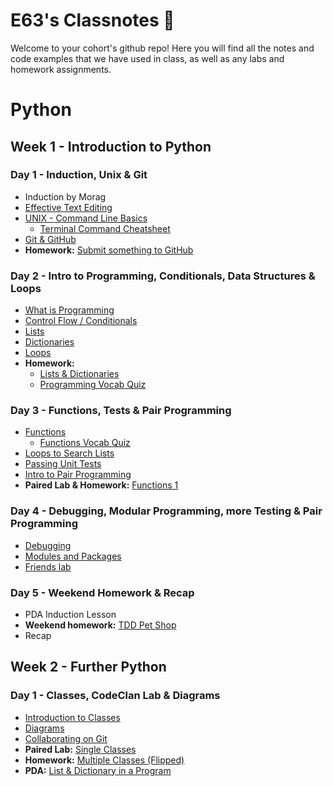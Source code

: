 # E63's Classnotes 🐼
Welcome to your cohort's github repo! Here you will find all the notes and code examples that we have used in class, as well as any labs and homework assignments.

# Python

## Week 1 - Introduction to Python

### Day 1 - Induction, Unix & Git

* Induction by Morag
* [Effective Text Editing](week_01/day_1/01_effective_text_editing/vscode_effective_text_editing.md)
* [UNIX - Command Line Basics](week_01/day_1/02_command_line_basics/command_line_basics.md)
    * [Terminal Command Cheatsheet](week_01/day_1/02_command_line_basics/terminal_cheatsheet.md)
* [Git & GitHub](week_01/day_1/03_git_and_github.md)
* **Homework:** [Submit something to GitHub](week_01/day_1/04_homework.md)


### Day 2 - Intro to Programming, Conditionals, Data Structures & Loops

* [What is Programming](week_01/day_2/01_what_is_programming.md)
* [Control Flow / Conditionals](week_01/day_2/02_conditionals/conditionals.md)
* [Lists](week_01/day_2/03_lists/lists.md)
* [Dictionaries](week_01/day_2/04_dictionaries/dictionaries.md)
* [Loops](week_01/day_2/05_loops/loops.md)
* **Homework:**
  * [Lists & Dictionaries](week_01/day_2/06_lists_dictionaries_lab/start_point)
  * [Programming Vocab Quiz](week_1/day_2/programming_vocab_quiz.md)


### Day 3 - Functions, Tests & Pair Programming

* [Functions](week_01/day_3/01_functions/functions.md)
  * [Functions Vocab Quiz](week_01/day_3/01_functions/functions_vocab_quiz.md)
* [Loops to Search Lists](week_01/day_3/02_using_loops_to_search_lists/using_loops_to_search_lists.md)
* [Passing Unit Tests](week_01/day_3/03_passing_unit_tests/passing_unit_tests.md)
* [Intro to Pair Programming](week_01/day_3/04_pair_programming.md)
* **Paired Lab & Homework:** [Functions 1](week_01/day_3/05_functions_lab_1/functions_lab1.md)


### Day 4 - Debugging, Modular Programming, more Testing & Pair Programming

* [Debugging](week_01/day_4/01_debugging/)
* [Modules and Packages](week_01/day_4/02_modules_packages/)
* [Friends lab](week_01/day_4/03_friends_lab/)


### Day 5 - Weekend Homework & Recap

* PDA Induction Lesson
* **Weekend homework:** [TDD Pet Shop](week_01/weekend_homework/homework_brief.md)
* Recap



## Week 2 - Further Python

### Day 1 - Classes, CodeClan Lab & Diagrams

* [Introduction to Classes](week_02/day_1/01_classes_intro/classes_intro.md)
* [Diagrams](week_02/day_1/02_diagrams/intro_to_diagrams.md)
* [Collaborating on Git](week_02/day_1/02_diagrams/collaborating_on_git.md)
* **Paired Lab:** [Single Classes](week_02/day_1/03_single_class_lab/single_class_lab.md)
* **Homework:** [Multiple Classes (Flipped)](week_02/day_1/04_homework/multiple_classes.md)
* **PDA:** [List & Dictionary in a Program](week_02/day_1/list_dictionary_in_a_program.md)
